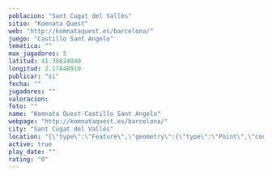 ```yaml
---
poblacion: "Sant Cugat del Vallès"
sitio: "Komnata Quest"
web: "http://komnataquest.es/barcelona/"
juego: "Castillo Sant Angelo"
tematica: ""
max_jugadores: 5
latitud: 41.38624040
longitud: 2.17848910
publicar: "si"
fecha: ""
jugadores: ""
valoracion: 
foto: ""
name: "Komnata Quest-Castillo Sant Angelo"
webpage: "http://komnataquest.es/barcelona/"
city: "Sant Cugat del Vallès"
location: "{\"type\":\"Feature\",\"geometry\":{\"type\":\"Point\",\"coordinates\":[41.3862404,2.1784891]}}"
active: true
play_date: ""
rating: "0"
---
```

